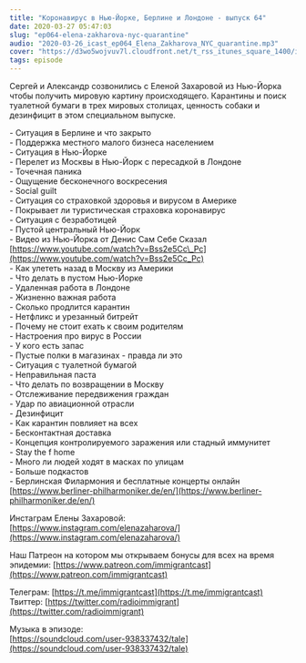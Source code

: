 ```yaml
---
title: "Коронавирус в Нью-Йорке, Берлине и Лондоне - выпуск 64"
date: 2020-03-27 05:47:03
slug: "ep064-elena-zakharova-nyc-quarantine"
audio: "2020-03-26_icast_ep064_Elena_Zakharova_NYC_quarantine.mp3"
cover: "https://d3wo5wojvuv7l.cloudfront.net/t_rss_itunes_square_1400/images.spreaker.com/original/1d124fbb0b6a4c49a8096f8a194a447d.jpg"
tags: episode
---
```

Сергей и Александр созвонились с Еленой Захаровой из Нью-Йорка чтобы получить мировую картину происходящего. Карантины и поиск туалетной бумаги в трех мировых столицах, ценность собаки и дезинфицит в этом специальном выпуске.  
  
\- Ситуация в Берлине и что закрыто  
\- Поддержка местного малого бизнеса населением  
\- Ситуация в Нью-Йорке  
\- Перелет из Москвы в Нью-Йорк с пересадкой в Лондоне  
\- Точечная паника  
\- Ощущение бесконечного воскресения  
\- Social guilt  
\- Ситуация со страховкой здоровья и вирусом в Америке  
\- Покрывает ли туристическая страховка коронавирус  
\- Ситуация с безработицей  
\- Пустой центральный Нью-Йорк  
\- Видео из Нью-Йорка от Денис Сам Себе Сказал [https://www.youtube.com/watch?v=Bss2e5Cc\_Pc](https://www.youtube.com/watch?v=Bss2e5Cc_Pc)  
\- Как улететь назад в Москву из Америки  
\- Что делать в пустом Нью-Йорке  
\- Удаленная работа в Лондоне  
\- Жизненно важная работа  
\- Сколько продлится карантин  
\- Нетфликс и урезанный битрейт  
\- Почему не стоит ехать к своим родителям  
\- Настроения про вирус в России  
\- У кого есть запас  
\- Пустые полки в магазинах - правда ли это  
\- Ситуация с туалетной бумагой  
\- Неправильная паста  
\- Что делать по возвращении в Москву  
\- Отслеживание передвижения граждан  
\- Удар по авиационной отрасли  
\- Дезинфицит  
\- Как карантин повлияет на всех  
\- Бесконтактная доставка  
\- Концепция контролируемого заражения или стадный иммунитет  
\- Stay the f$%&^$ home  
\- Много ли людей ходят в масках по улицам  
\- Больше подкастов  
\- Берлинская Филармония и бесплатные концерты онлайн [https://www.berliner-philharmoniker.de/en/](https://www.berliner-philharmoniker.de/en/)  
  
Инстаграм Елены Захаровой: [https://www.instagram.com/elenazaharova/](https://www.instagram.com/elenazaharova/)  
  
Наш Патреон на котором мы открываем бонусы для всех на время эпидемии: [https://www.patreon.com/immigrantcast](https://www.patreon.com/immigrantcast)  
  
Телеграм: [https://t.me/immigrantcast](https://t.me/immigrantcast)  
Твиттер: [https://twitter.com/radioimmigrant](https://twitter.com/radioimmigrant)  
  
Музыка в эпизоде:  
[https://soundcloud.com/user-938337432/tale](https://soundcloud.com/user-938337432/tale)
